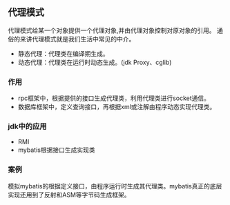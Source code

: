 ## 代理模式
代理模式给某一个对象提供一个代理对象,并由代理对象控制对原对象的引用。
通俗的来讲代理模式就是我们生活中常见的中介。
- 静态代理：代理类在编译期生成。
- 动态代理：代理类在运行时动态生成。(jdk Proxy、cglib)


### 作用
- rpc框架中，根据提供的接口生成代理类，利用代理类进行socket通信。
- 数据库框架中，定义查询接口，再根据xml或注解由程序动态实现代理类。

### jdk中的应用
- RMI
- mybatis根据接口生成实现类

### 案例
模拟mybatis的根据定义接口，由程序运行时生成其代理类。mybatis真正的底层
实现还用到了反射和ASM等字节码生成框架。
